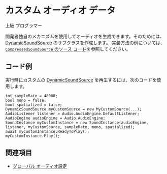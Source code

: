 # カスタム オーディオ データ

<span class="badge text-bg-primary">上級</span>
<span class="badge text-bg-success">プログラマー</span>

開発者独自のメカニズムを使用してオーディオを生成できます。そのためには、[DynamicSoundSource](xref:Stride.Audio.DynamicSoundSource) のサブクラスを作成します。
実装方法の例については、[`CompressedSoundSource` のソース コード](https://github.com/SiliconStudio/stride/blob/master-1.8/sources/engine/Stride.Audio/CompressedSoundSource.cs)を参照してください。

## コード例

実行時にカスタムの [DynamicSoundSource](xref:Stride.Audio.DynamicSoundSource) を再生するには、次のコードを使用します。

```
int sampleRate = 48000;
bool mono = false;
bool spatialized = false;
DynamicSoundSource myCustomSource = new MyCustomSource(...);
AudioListener listener = Audio.AudioEngine.DefaultListener;
AudioEngine audioEngine = Audio.AudioEngine;
SoundInstance myCustomInstance = new SoundInstance(audioEngine, listener, myCustomSource, sampleRate, mono, spatialized);
await myCustomInstance.ReadyToPlay();
myCustomInstance.Play();
```

## 関連項目
* [グローバル オーディオ設定](global-audio-settings.md)
